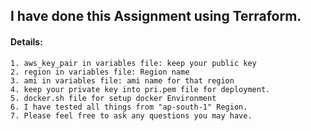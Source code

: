## I have done this Assignment using Terraform.

   #### Details:
	1. aws_key_pair in variables file: keep your public key
	2. region in variables file: Region name 
	3. ami in variables file: ami name for that region
    4. keep your private key into pri.pem file for deployment.
    5. docker.sh file for setup docker Environment 
    6. I have tested all things from "ap-south-1" Region.
    7. Please feel free to ask any questions you may have.
